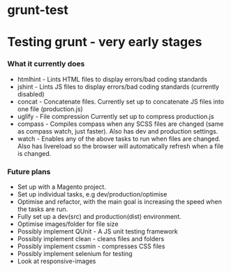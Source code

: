 grunt-test
==========

# Testing grunt - very early stages

### What it currently does

* htmlhint - Lints HTML files to display errors/bad coding standards
* jshint - Lints JS files to display errors/bad coding standards (currently disabled)
* concat - Concatenate files. Currently set up to concatenate JS files into one file (production.js)
* uglify - File compression Currently set up to compress production.js
* compass - Compiles compass when any SCSS files are changed (same as compass watch, just faster). Also has dev and production settings.
* watch - Enables any of the above tasks to run when files are changed. Also has livereload so the browser will automatically refresh when a file is changed.


### Future plans

* Set up with a Magento project.
* Set up individual tasks, e.g dev/production/optimise
* Optimise and refactor, with the main goal is increasing the speed when the tasks are run.
* Fully set up a dev(src) and production(dist) environment.
* Optimise images/folder for file size
* Possibly implement QUnit - A JS unit testing framework
* Possibly implement clean - cleans files and folders
* Possibly implement cssmin - compresses CSS files
* Possibly implement selenium for testing
* Look at responsive-images

